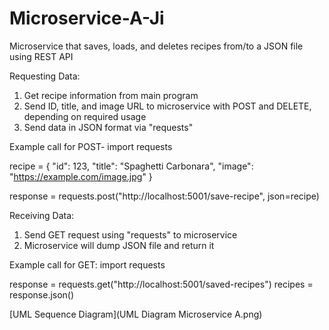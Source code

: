 # Microservice-A-Ji

Microservice that saves, loads, and deletes recipes from/to a JSON file using REST API

Requesting Data:
1. Get recipe information from main program
2. Send ID, title, and image URL to microservice with POST and DELETE, depending on required usage
3. Send data in JSON format via "requests"

Example call for POST-
import requests

recipe = {
    "id": 123,
    "title": "Spaghetti Carbonara",
    "image": "https://example.com/image.jpg"
}

response = requests.post("http://localhost:5001/save-recipe", json=recipe)


Receiving Data:
1. Send GET request using "requests" to microservice
2. Microservice will dump JSON file and return it

Example call for GET:
import requests

response = requests.get("http://localhost:5001/saved-recipes")
recipes = response.json()

[UML Sequence Diagram](UML Diagram Microservice A.png)
